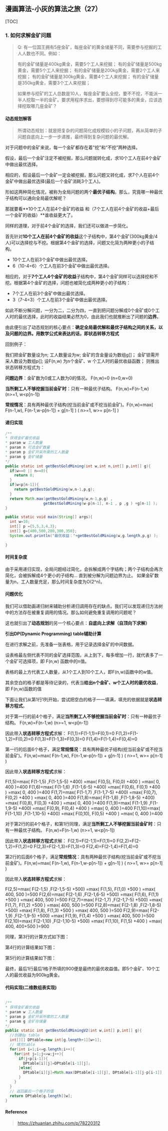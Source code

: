 ## 漫画算法-小灰的算法之旅（27）

[TOC]

### 1. 如何求解金矿问题

>Q: 有一位国王拥有5座金矿，每座金矿的黄金储量不同，需要参与挖掘的工人人数也不同。例如：
>
>有的金矿储量是400kg黄金，需要5个工人来挖掘；
>有的金矿储量是500kg黄金，需要5个工人来挖掘；
>有的金矿储量是200kg黄金，需要2个工人来挖掘；
>有的金矿储量是300kg黄金，需要4个工人来挖掘；
>有的金矿储量是350kg黄金，需要3个工人来挖掘；
>
>如果参与挖矿的工人总数是10人，每座金矿要么全挖，要不不挖，不能派一半人挖取一半的金矿。要求用程序求出，要想得到尽可能多的黄金，应该选择挖取哪几座金矿？

#### 动态规划解答

>所谓动态规划：就是把复杂的问题简化成规模较小的子问题，再从简单的子问题自底向上一步一步递推，最终得到复杂问题的最优解。

对于问题中的金矿来说，每一个金矿都存在着"挖"和“不挖”两种选择。

假设，最后一个金矿注定不被挖掘，那么问题就转化成，求10个工人在前4个金矿中做出最优选择。



相应的，假设最后一个金矿一定会被挖掘，那么问题又转化成，求7个人在前4个金矿中做出最优选择(最后一个金矿消耗3个工人)。



形如这两种简化情况，被称为全局问题的两个**最优子结构**。那么，究竟哪一种最优子结构可以通向全局最优解呢？

那就要看**10个工人在前4个金矿的收益 和（7个工人在前4个金矿的收益+最后一个金矿的收益）**谁收益更大了。



同样的道理，对于前4个金矿的选择，我们还可以做进一步简化。

首先针对**10个工人在前4个金矿的收益**这个子结构中，第4个金矿(300kg黄金/4人)可以选择挖与不挖。根据第4个金矿的选择，问题又化简为两种更小的子结构。

* 10个工人在前3个金矿中做出最优选择。
* 6（10-4=6）个工人在前3个金矿中做出最优选择。

相应的，对于**7个工人4个金矿的收益**子结构中，第4个金矿同样可以选择挖和不挖。根据第4个金矿的选择，问题也被简化成两种更小的子结构：

* 7个工人在前3个金矿中做出最优选择。
* 3（7-4=3）个工人在前3个金矿中做出最优选择。

如此不断分解问题，一分为二，二分为四，一直到把问题分解成0个金矿或0个工人时的最优选择，此时的收益结果必然为0，由此我们也就推断出了问题的**边界**。

由此便引出了动态规划的核心要点：**确定全局最优解和最优子结构之间的关系，以及问题的边界。用数学公式来表达的话，即状态转移方程式**

回到例子：

我们把金矿数量设为n;
工人数量设为w;
金矿的含金量设为数组g[]；
金矿锁需开采人数设为数组p[];
设F(n,w) 为n个金矿、w 个工人时的最优收益函数；
则推出状态转移方程式为：

**问题边界**：金矿数为0或工人数为0的情况。 F(n,w)=0 (n=0,w=0)

**当所剩工人不够挖掘当前金矿时**：只有一种最优子结构。 F(n,w)=F(n-1,w) (n>=1, w<p[n-1])

**常规情况**：具有两种最优子结构(挖当前金矿或不挖当前金矿)。F(n,w)=max( F(n-1,w), F(n-1,w-p[n-1]) + g[n-1] ) ( n>=1, w>= p[n-1] )

#### 递归实现

```java
/**
* 获得金矿最优收益
* param w 工人数量
* param n 可选金矿数量
* param p 金矿开采所需的工人数量
* param g 金矿储量
*/
public static int getBestGoldMining(int w,int n,int[] p,int[] g){
  if(w==0 || n==0){
    return 0;
  }
  if(w<p[n-1]){
    return getBestGoldMining(w,n-1,p,g);
  }
  return Math.max(getBestGoldMining(w,n-1,p,g) ,
                 getBestGoldMining(w-p[n-1], n-1 , p ,g ) +g[n-1] );
}

public static void main(String[] args){
  int w=10;
  int[] p ={5,5,3,4,3};
  int[] g={400,500,200,300,350};
  System.out.println("最优收益："+getBestGoldMining(w,g.length,p,g) );
  
}
```

#### 时间复杂度

由于采用递归实现，全局问题经过简化，会拆解成两个字结构；两个子结构会再次简化，会被拆解成4个更小的子结构... 直到被分解为问题边界为止。 如果金矿数量为n，工人数量充足，那么时间复杂度为O(2^n)。

#### 问题优化

我们可以借助画递归树来辅助分析递归调用存在的缺点。我们可以发现递归方法树中的方法存在被重复调用的情况。那么如何避免重复调用的问题呢？

这也就引出了**动态规划**的另一个核心要点：**自底向上求解（自顶向下求解）**

**引出DP(Dynamic Programming) table辅助计算**

在进行求解之前，先准备一张表格，用于记录选择金矿的中间数据。

设表格最左侧代表不同的金矿选择范围，从上到下，每多增加一行，就代表多了一个金矿可选择项，即 F(n,w) 函数中的n值。

表格的最上方代表工人数量，从1个工人到10个工人，即F(n,w)函数中的w值。

其余空白的格子都是等待记录的，代表当**给出n个金矿、w个工人时的最优收益**，即 F(n,w)函数的值





下面让我们从第1行1列开始，尝试把空白的格子一一填满，填充的依据就是**状态转移方程式**。

对于第一行的前4个格子，满足**当所剩工人不够挖掘当前金矿时**：只有一种最优子结构。 F(n,w)=F(n-1,w) (n>=1, w<p[n-1])

因此带入**状态转移方程式**求解：
F(1,1)=F(1-1,1)=F(0,1)=0
F(1,2)=F(1-1,2)=F(0,2)=0
F(1,3)=F(1-1,3)=F(0,3)=0
F(1,4)=F(1-1,4)=F(0,4)=0



第一行的后面6个格子，满足**常规情况**：具有两种最优子结构(挖当前金矿或不挖当前金矿)。F(n,w)=max( F(n-1,w), F(n-1,w-p[n-1]) + g[n-1] ) ( n>=1, w>= p[n-1] )

因此带入**状态转移方程式**求解：

F(1,5)=max( F(1-1,5) ,F(1-1,5-5) +400) =max( F(0,5), F(0,0) +400 ) =max( 0, 400 )=400
F(1,6)=max( F(1-1,6) ,F(1-1,6-5) +400) =max( F(0,6), F(0,1) +400 ) =max( 0, 400 )=400
F(1,7)=max( F(1-1,7) ,F(1-1,7-5) +400) =max( F(0,7), F(0,2) +400 ) =max( 0, 400 )=400
F(1,8)=max( F(1-1,8) ,F(1-1,8-5) +400) =max( F(0,8), F(0,3) +400 ) =max( 0, 400 )=400
F(1,9)=max( F(1-1,9) ,F(1-1,9-5) +400) =max( F(0,9), F(0,4) +400 ) =max( 0, 400 )=400
F(1,10)=max( F(1-1,10) ,F(1-1,10-5) +400) =max( F(0,10), F(0,5) +400 ) =max( 0, 400 )=400



对于第2行的前4个格子，和第1行同理，满足**当所剩工人不够挖掘当前金矿时**：只有一种最优子结构。 F(n,w)=F(n-1,w) (n>=1, w<p[n-1])

因此带入**状态转移方程式**求解：
F(2,1)=F(2-1,1)=F(1,1)=0
F(2,2)=F(2-1,2)=F(1,2)=0
F(2,3)=F(2-1,3)=F(1,3)=0
F(2,4)=F(2-1,4)=F(1,4)=0



第2行的后面6个格子，满足**常规情况**：具有两种最优子结构(挖当前金矿或不挖当前金矿)。F(n,w)=max( F(n-1,w), F(n-1,w-p[n-1]) + g[n-1] ) ( n>=1, w>= p[n-1] )

因此带入**状态转移方程式**求解：

F(2,5)=max( F(2-1,5) ,F(2-1,5-5) +500) =max( F(1,5), F(1,0) +500 ) =max( 400, 500 )=500
F(2,6)=max( F(2-1,6) ,F(2-1,6-5) +500) =max( F(1,6), F(1,1) +500 ) =max( 400, 500 )=500
F(2,7)=max( F(2-1,7) ,F(2-1,7-5) +500) =max( F(1,7), F(1,2) +500 ) =max( 400, 500 )=500
F(2,8)=max( F(2-1,8) ,F(2-1,8-5) +500) =max( F(1,8), F(1,3) +500 ) =max( 400, 500 )=500
F(2,9)=max( F(2-1,9) ,F(2-1,9-5) +500) =max( F(1,9), F(1,4) +500 ) =max( 400, 500 )=500
F(2,10)=max( F(2-1,10) ,F(2-1,10-5) +500) =max( F(1,10), F(1,5) +400 ) =max( 400, 400+500 )=900



同理，第3行的计算方式如下图：



第4行的计算结果如下图：



第5行的计算结果如下图：



最终，最后1行最后1格子所填的900便是最终的最优收益值。即5个金矿、10个工人的最优收益为900kg黄金。



#### 代码实现(二维数组表实现)

```java

/**
* 获得金矿最优收益
* param w 工人数量
* param p 金矿开采所需的工人数量
* param g 金矿存储量
*/
public static int getBestGoldMiningV2(int w,int[] p,int[] g){
  //创建dp table
  int[][] DPtable=new int[g.length+1][w+1];
  // 填充table
  for(int i=1;i<=g.length;i++){
    for(int j=1;j<=w;j++){
      if(j<p[i-1]){
        DPtable[i][j]=DPtable[i-1][j];
      }else{
        DPtable[i][j]=Math.max(DPtable[i-1][j], DPtable[i-1][j-p[i-1]] +g[i-1]);
      }
    }
  }
  // 返回最后一个格子的值
  return DPtable[g.length][w];
}
```







#### Reference

>https://zhuanlan.zhihu.com/p/78220312





